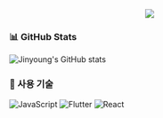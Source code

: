 <div align="center">
  <img src="https://capsule-render.vercel.app/api?type=rect&height=400&color=gradient&text=Izuna%20개발자&section=header&animation=twinkling&rotate=0&desc=앱%20개발자&fontColor=b1faff" />
</div>

### 📊 GitHub Stats
![Jinyoung's GitHub stats](https://github-readme-stats.vercel.app/api?username=izuna69&show_icons=true&theme=tokyonight)

### 🔧 사용 기술
![JavaScript](https://img.shields.io/badge/-JavaScript-black?style=flat-square&logo=javascript)
![Flutter](https://img.shields.io/badge/-Flutter-blue?style=flat-square&logo=flutter)
![React](https://img.shields.io/badge/React-20232A?style=flat-square&logo=react&logoColor=61DAFB)

